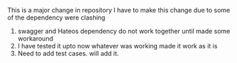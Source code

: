 This is a major change in repository
I have to make this change due to some of the dependency were clashing 
1. swagger and Hateos dependency do not work together until made some workaround
2. I have tested it upto now whatever was working made it work as it is 
3. Need to add test cases. will add it.
